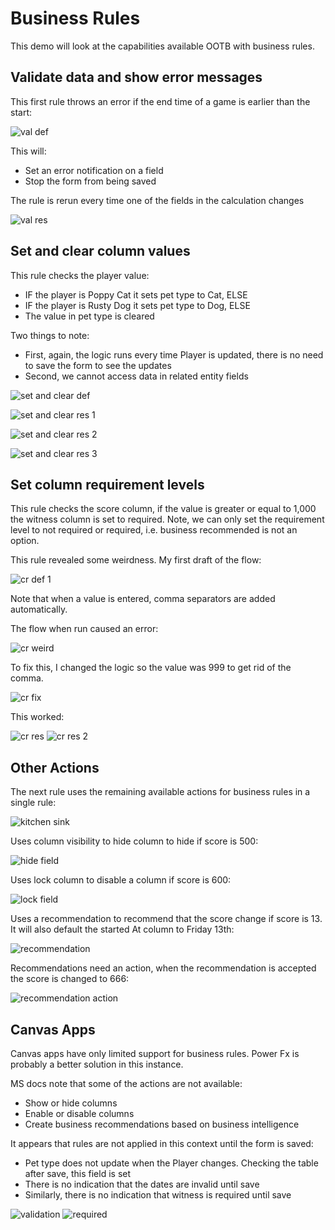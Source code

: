 # Business Rules

This demo will look at the capabilities available OOTB with business rules.

## Validate data and show error messages

This first rule throws an error if the end time of a game is earlier than the
start:

![val def](./screens/br/1_validation_def.png)

This will:

- Set an error notification on a field
- Stop the form from being saved

The rule is rerun every time one of the fields in the calculation changes

![val res](./screens/br/2_validation_usage.png)

## Set and clear column values

This rule checks the player value:

- IF the player is Poppy Cat it sets pet type to Cat, ELSE
- IF the player is Rusty Dog it sets pet type to Dog, ELSE
- The value in pet type is cleared

Two things to note:

- First, again, the logic runs every time Player is updated, there is no need to
save the form to see the updates
- Second, we cannot access data in related entity fields

![set and clear def](./screens/br/3_set_clear_field.png)

![set and clear res 1](./screens/br/3_set_clear_field_r1.png)

![set and clear res 2](./screens/br/4_set_clear_field_r2.png)

![set and clear res 3](./screens/br/5_set_clear_field_r3.png)

## Set column requirement levels

This rule checks the score column, if the value is greater or equal to 1,000
the witness column is set to required. Note, we can only set the requirement
level to not required or required, i.e. business recommended is not an option.

This rule revealed some weirdness. My first draft of the flow:

![cr def 1](./screens/br/6_br_def.png)

Note that when a value is entered, comma separators are added automatically.

The flow when run caused an error:

![cr weird](./screens/br/7_br_weird.png)

To fix this, I changed the logic so the value was 999 to get rid of the comma.

![cr fix](./screens/br/8_br_fix.png)

This worked:

![cr res](./screens/br/9_br_res.png)
![cr res 2](./screens/br/10_br_res2.png)

## Other Actions

The next rule uses the remaining available actions for business rules in a
single rule:

![kitchen sink](./screens/br/11_kitchen_sink.png)

Uses column visibility to hide column to hide if score is 500:

![hide field](./screens/br/12_ks_r1.png)

Uses lock column to disable a column if score is 600:

![lock field](./screens/br/13_ks_r2.png)

Uses a recommendation to recommend that the score change if score is 13. It will
also default the started At column to Friday 13th:

![recommendation](./screens/br/14_ks_r3.png)

Recommendations need an action, when the recommendation is accepted the score is
changed to 666:

![recommendation action](./screens/br/15_ks_r4.png)

## Canvas Apps

Canvas apps have only limited support for business rules. Power Fx is probably
a better solution in this instance.

MS docs note that some of the actions are not available:

- Show or hide columns
- Enable or disable columns
- Create business recommendations based on business intelligence

It appears that rules are not applied in this context until the form is saved:

- Pet type does not update when the Player changes. Checking the table after
save, this field is set
- There is no indication that the dates are invalid until save
- Similarly, there is no indication that witness is required until save

![validation](./screens/br/16_ca_vd.png)
![required](./screens/br/17_ca_vd.png)
